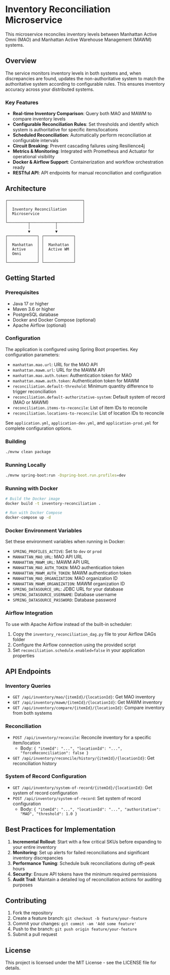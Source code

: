 # Inventory Reconciliation Microservice

This microservice reconciles inventory levels between Manhattan Active Omni (MAO) and Manhattan Active Warehouse Management (MAWM) systems.

## Overview

The service monitors inventory levels in both systems and, when discrepancies are found, updates the non-authoritative system to match the authoritative system according to configurable rules. This ensures inventory accuracy across your distributed systems.

### Key Features

- **Real-time Inventory Comparison**: Query both MAO and MAWM to compare inventory levels
- **Configurable Reconciliation Rules**: Set thresholds and identify which system is authoritative for specific items/locations
- **Scheduled Reconciliation**: Automatically perform reconciliation at configurable intervals
- **Circuit Breaking**: Prevent cascading failures using Resilience4j
- **Metrics & Monitoring**: Integrated with Prometheus and Actuator for operational visibility
- **Docker & Airflow Support**: Containerization and workflow orchestration ready
- **RESTful API**: API endpoints for manual reconciliation and configuration

## Architecture

```
┌─────────────────────────────────┐
│                                 │
│  Inventory Reconciliation       │
│  Microservice                   │
│                                 │
└─────────┬───────────┬───────────┘
          │           │
          ▼           ▼
┌─────────────┐ ┌─────────────┐
│             │ │             │
│  Manhattan  │ │  Manhattan  │
│  Active     │ │  Active WM  │
│  Omni       │ │             │
│             │ │             │
└─────────────┘ └─────────────┘
```

## Getting Started

### Prerequisites

- Java 17 or higher
- Maven 3.6 or higher
- PostgreSQL database
- Docker and Docker Compose (optional)
- Apache Airflow (optional)

### Configuration

The application is configured using Spring Boot properties. Key configuration parameters:

- `manhattan.mao.url`: URL for the MAO API
- `manhattan.mawm.url`: URL for the MAWM API
- `manhattan.mao.auth.token`: Authentication token for MAO
- `manhattan.mawm.auth.token`: Authentication token for MAWM
- `reconciliation.default-threshold`: Minimum quantity difference to trigger reconciliation
- `reconciliation.default-authoritative-system`: Default system of record (MAO or MAWM)
- `reconciliation.items-to-reconcile`: List of item IDs to reconcile
- `reconciliation.locations-to-reconcile`: List of location IDs to reconcile

See `application.yml`, `application-dev.yml`, and `application-prod.yml` for complete configuration options.

### Building

```bash
./mvnw clean package
```

### Running Locally

```bash
./mvnw spring-boot:run -Dspring-boot.run.profiles=dev
```

### Running with Docker

```bash
# Build the Docker image
docker build -t inventory-reconciliation .

# Run with Docker Compose
docker-compose up -d
```

### Docker Environment Variables

Set these environment variables when running in Docker:

- `SPRING_PROFILES_ACTIVE`: Set to `dev` or `prod`
- `MANHATTAN_MAO_URL`: MAO API URL
- `MANHATTAN_MAWM_URL`: MAWM API URL
- `MANHATTAN_MAO_AUTH_TOKEN`: MAO authentication token
- `MANHATTAN_MAWM_AUTH_TOKEN`: MAWM authentication token
- `MANHATTAN_MAO_ORGANIZATION`: MAO organization ID
- `MANHATTAN_MAWM_ORGANIZATION`: MAWM organization ID
- `SPRING_DATASOURCE_URL`: JDBC URL for your database
- `SPRING_DATASOURCE_USERNAME`: Database username
- `SPRING_DATASOURCE_PASSWORD`: Database password

### Airflow Integration

To use with Apache Airflow instead of the built-in scheduler:

1. Copy the `inventory_reconciliation_dag.py` file to your Airflow DAGs folder
2. Configure the Airflow connection using the provided script
3. Set `reconciliation.schedule.enabled=false` in your application properties

## API Endpoints

### Inventory Queries

- `GET /api/inventory/mao/{itemId}/{locationId}`: Get MAO inventory
- `GET /api/inventory/mawm/{itemId}/{locationId}`: Get MAWM inventory
- `GET /api/inventory/compare/{itemId}/{locationId}`: Compare inventory from both systems

### Reconciliation

- `POST /api/inventory/reconcile`: Reconcile inventory for a specific item/location
  - Body: `{ "itemId": "...", "locationId": "...", "forceReconciliation": false }`
- `GET /api/inventory/reconcile/history/{itemId}/{locationId}`: Get reconciliation history

### System of Record Configuration

- `GET /api/inventory/system-of-record/{itemId}/{locationId}`: Get system of record configuration
- `POST /api/inventory/system-of-record`: Set system of record configuration
  - Body: `{ "itemId": "...", "locationId": "...", "authoritative": "MAO", "threshold": 1.0 }`

## Best Practices for Implementation

1. **Incremental Rollout**: Start with a few critical SKUs before expanding to your entire inventory
2. **Monitoring**: Set up alerts for failed reconciliations and significant inventory discrepancies
3. **Performance Tuning**: Schedule bulk reconciliations during off-peak hours
4. **Security**: Ensure API tokens have the minimum required permissions
5. **Audit Trail**: Maintain a detailed log of reconciliation actions for auditing purposes

## Contributing

1. Fork the repository
2. Create a feature branch: `git checkout -b feature/your-feature`
3. Commit your changes: `git commit -am 'Add some feature'`
4. Push to the branch: `git push origin feature/your-feature`
5. Submit a pull request

## License

This project is licensed under the MIT License - see the LICENSE file for details.